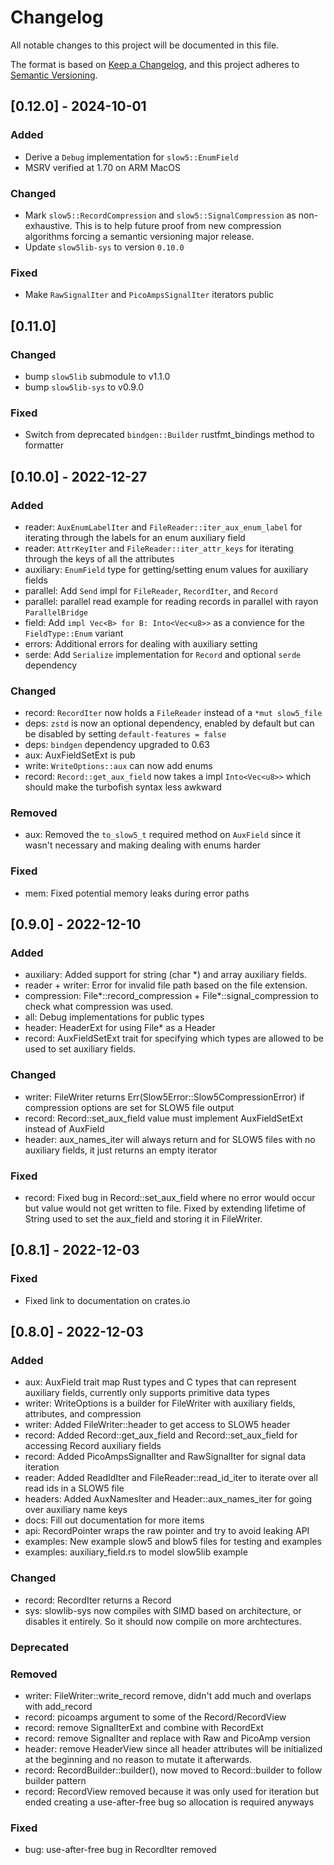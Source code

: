 # Changelog

All notable changes to this project will be documented in this file.

The format is based on [Keep a Changelog](https://keepachangelog.com/en/1.0.0/),
and this project adheres to [Semantic Versioning](https://semver.org/spec/v2.0.0.html).

<!-- ## [Unreleased] - yyyy-mm-dd

### Added

### Changed

### Deprecated

### Removed

### Fixed -->

## [0.12.0] - 2024-10-01

### Added

- Derive a `Debug` implementation for `slow5::EnumField`
- MSRV verified at 1.70 on ARM MacOS

### Changed

- Mark `slow5::RecordCompression` and `slow5::SignalCompression` as non-exhaustive. This is to help future proof from new compression algorithms forcing a semantic versioning major release.
- Update `slow5lib-sys` to version `0.10.0`

### Fixed

- Make `RawSignalIter` and `PicoAmpsSignalIter` iterators public

## [0.11.0]

### Changed

- bump `slow5lib` submodule to v1.1.0
- bump `slow5lib-sys` to v0.9.0

### Fixed

- Switch from deprecated `bindgen::Builder` rustfmt_bindings method to formatter

## [0.10.0] - 2022-12-27

### Added

- reader: `AuxEnumLabelIter` and `FileReader::iter_aux_enum_label` for iterating through the labels for an enum auxiliary field
- reader: `AttrKeyIter` and `FileReader::iter_attr_keys` for iterating through the keys of all the attributes
- auxiliary: `EnumField` type for getting/setting enum values for auxiliary fields
- parallel: Add `Send` impl for `FileReader`, `RecordIter`, and `Record`
- parallel: parallel read example for reading records in parallel with rayon `ParallelBridge`
- field: Add `impl Vec<B> for B: Into<Vec<u8>>` as a convience for the `FieldType::Enum` variant
- errors: Additional errors for dealing with auxiliary setting
- serde: Add `Serialize` implementation for `Record` and optional `serde` dependency

### Changed

- record: `RecordIter` now holds a `FileReader` instead of a `*mut slow5_file`
- deps: `zstd` is now an optional dependency, enabled by default but can be disabled by setting `default-features = false`
- deps: `bindgen` dependency upgraded to 0.63
- aux: AuxFieldSetExt is pub
- write: `WriteOptions::aux` can now add enums
- record: `Record::get_aux_field` now takes a impl `Into<Vec<u8>>` which should make the turbofish syntax less awkward

### Removed

- aux: Removed the `to_slow5_t` required method on `AuxField` since it wasn't necessary and making dealing with enums harder

### Fixed

- mem: Fixed potential memory leaks during error paths

## [0.9.0] - 2022-12-10

### Added

- auxiliary: Added support for string (char *) and array auxiliary fields.
- reader + writer: Error for invalid file path based on the file extension.
- compression: File*::record_compression + File*::signal_compression to check what compression was used.
- all: Debug implementations for public types
- header: HeaderExt for using File* as a Header
- record: AuxFieldSetExt trait for specifying which types are allowed to be used to set auxiliary fields.

### Changed

- writer: FileWriter returns Err(Slow5Error::Slow5CompressionError) if compression options are set for SLOW5 file output
- record: Record::set_aux_field value must implement AuxFieldSetExt instead of AuxField
- header: aux_names_iter will always return and for SLOW5 files with no auxiliary fields, it just returns an empty iterator

### Fixed

- record: Fixed bug in Record::set_aux_field where no error would occur but value would not get written to file. Fixed by extending lifetime of String used to set the aux_field and storing it in FileWriter.

## [0.8.1] - 2022-12-03

### Fixed

- Fixed link to documentation on crates.io

## [0.8.0] - 2022-12-03

### Added

- aux: AuxField trait map Rust types and C types that can represent auxiliary fields, currently only supports primitive data types
- writer: WriteOptions is a builder for FileWriter with auxiliary fields, attributes, and compression
- writer: Added FileWriter::header to get access to SLOW5 header
- record: Added Record::get_aux_field and Record::set_aux_field for accessing Record auxiliary fields
- record: Added PicoAmpsSignalIter and RawSignalIter for signal data iteration
- reader: Added ReadIdIter and FileReader::read_id_iter to iterate over all read ids in a SLOW5 file
- headers: Added AuxNamesIter and Header::aux_names_iter for going over auxiliary name keys
- docs: Fill out documentation for more items
- api: RecordPointer wraps the raw pointer and try to avoid leaking API
- examples: New example slow5 and blow5 files for testing and examples
- examples: auxiliary_field.rs to model slow5lib example

### Changed

- record: RecordIter returns a Record
- sys: slowlib-sys now compiles with SIMD based on architecture, or disables it entirely. So it should now compile on more archtectures.

### Deprecated

### Removed

- writer: FileWriter::write_record remove, didn't add much and overlaps with add_record
- record: picoamps argument to some of the Record/RecordView
- record: remove SignalIterExt and combine with RecordExt
- record: remove SignalIter and replace with Raw and PicoAmp version
- header: remove HeaderView since all header attributes will be initialized at the beginning and no reason to mutate it afterwards.
- record: RecordBuilder::builder(), now     moved to Record::builder to follow builder pattern
- record: RecordView removed because it was only used for iteration but ended creating a use-after-free bug so allocation is required anyways

### Fixed

- bug: use-after-free bug in RecordIter removed
